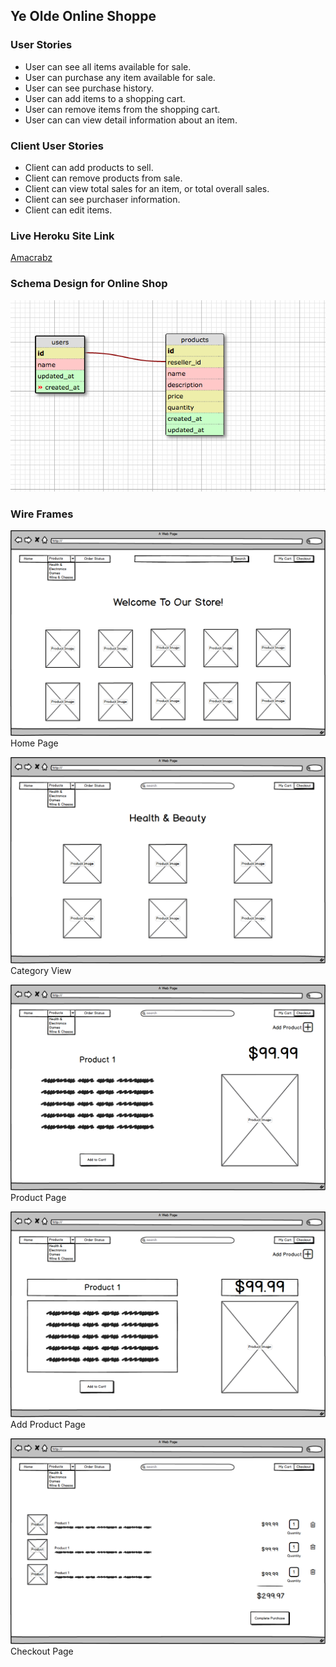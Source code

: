 ## Ye Olde Online Shoppe

### User Stories
* User can see all items available for sale.  
* User can purchase any item available for sale.  
* User can see purchase history.  
* User can add items to a shopping cart.  
* User can remove items from the shopping cart.  
* User can can view detail information about an item.  

### Client User Stories  
* Client can add products to sell.  
* Client can remove products from sale.  
* Client can view total sales for an item, or total overall sales.  
* Client can see purchaser information.  
* Client can edit items. 
  
### Live Heroku Site Link
[Amacrabz](https://amacrabz.herokuapp.com)

### Schema Design for Online Shop
![Alt text](online-shop-schema.png)

### Wire Frames
![Alt text](homepage.png)
Home Page

![Alt text](category-view.png)
Category View

![Alt text](product-page.png)
Product Page

![Alt text](add-product-page.png)
Add Product Page

![Alt text](checkout.png)
Checkout Page
